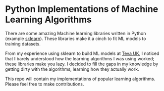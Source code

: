# Python Implementations of Machine Learning Algorithms

There are some amazing Machine learning libraries written in Python (example [sklearn](http://scikit-learn.org/stable/)). These
libraries make it a cinch to fit ML models to training datasets.

From my experience using sklearn to build ML models at [Teva UK](http://tevauk.com), I noticed that I barely understood how the learning algorithms I was using worked; these libraries make you lazy. I decided to fill the gaps in my knowledge by getting dirty with the algorithms, learning how they actually work.

This repo will contain my implementations of popular learning algorithms. Please feel free to make contributions.
